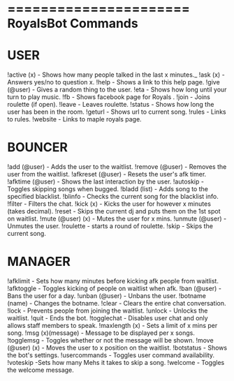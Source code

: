 ======================
RoyalsBot Commands
======================

USER
===========
!active (x) - Shows how many people talked in the last x minutes._
!ask (x) - Answers yes/no to question x.
!help - Shows a link to this help page.
!give (@user) - Gives a random thing to the user. 
!eta - Shows how long until your turn to play music.
!fb - Shows facebook page for Royals . 
!join - Joins roulette (if open).
!leave - Leaves roulette.
!status - Shows how long the user has been in the room.
!geturl - Shows url to current song.
!rules - Links to rules.
!website - Links to maple royals page.

BOUNCER
===========
!add (@user) - Adds the user to the waitlist. 
!remove (@user) - Removes the user from the waitlist. 
!afkreset (@user) - Resets the user's afk timer. 
!afktime (@user) - Shows the last interaction by the user.
!autoskip - Toggles skipping songs when bugged.
!bladd (list) - Adds song to the specified blacklist.
!blinfo - Checks the current song for the blacklist info.
!filter -  Filters the chat.
!kick (x) - Kicks the user for however x minutes (takes decimal). 
!reset - Skips the current dj and puts them on the 1st spot on waitlist. 
!mute (@user) (x) - Mutes the user for x mins.
!unmute (@user) - Unmutes the user.
!roulette - starts a round of roulette.
!skip - Skips the current song.


MANAGER
===========
!afklimit - Sets how many minutes before kicking afk people from waitlist.
!afktoggle - Toggles kicking of people on waitlist when afk.
!ban (@user) - Bans the user for a day.
!unban (@user) - Unbans the user.
!botname (name) - Changes the botname.
!clear - Clears the entire chat conversation.
!lock - Prevents people from joining the waitlist.
!unlock - Unlocks the waitlist.
!quit - Ends the bot.
!togglechat - Disables user chat and only allows staff members to speak. 
!maxlength (x) - Sets a limit of x mins per song. 
!msg (x)(message) - Message to be displayed per x songs.
!togglemsg - Toggles whether or not the message will be shown.
!move (@user) (x) - Moves the user to x position on the waitlist. 
!botstatus - Shows the bot's settings.
!usercommands - Toggles user command availability.
!voteskip -Sets how many Mehs it takes to skip a song.
!welcome - Toggles the welcome message.
